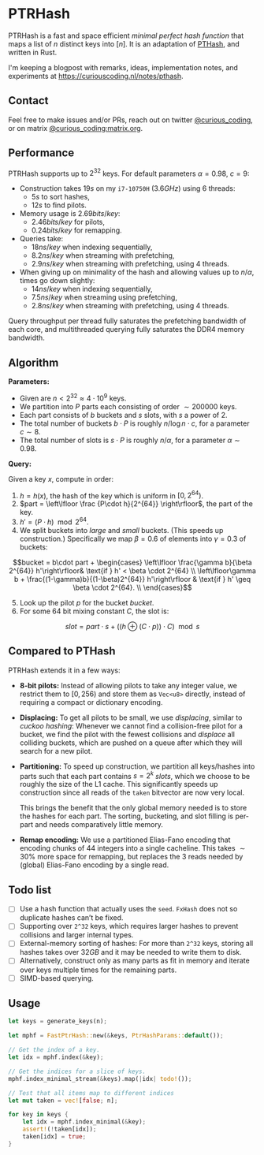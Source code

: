 # PTRHash

PTRHash is a fast and space efficient *minimal perfect hash function* that maps
a list of $n$ distinct keys into $[n]$.  It is an adaptation of [PTHash](https://github.com/jermp/pthash), and
written in Rust.

I'm keeping a blogpost with remarks, ideas, implementation notes,
and experiments at <https://curiouscoding.nl/notes/pthash>.


## Contact

Feel free to make issues and/or PRs, reach out on twitter [@curious_coding](https://twitter.com/curious_coding), or on
matrix [@curious_coding:matrix.org](https://matrix.to/#/@curious_coding:matrix.org).

## Performance

PTRHash supports up to $2^{32}$ keys. For default parameters $\alpha = 0.98$,
$c=9$:
- Construction takes $19s$ on my `i7-10750H` ($3.6GHz$) using $6$ threads:
  - $5s$ to sort hashes,
  - $12s$ to find pilots.
- Memory usage is $2.69bits/key$:
  - $2.46bits/key$ for pilots,
  - $0.24bits/key$ for remapping.
- Queries take:
  - $18ns/key$ when indexing sequentially,
  - $8.2ns/key$ when streaming with prefetching,
  - $2.9ns/key$ when streaming with prefetching, using $4$ threads.
- When giving up on minimality of the hash and allowing values up to $n/\alpha$, times go down slightly:
  - $14ns/key$ when indexing sequentially,
  - $7.5ns/key$ when streaming using prefetching,
  - $2.8ns/key$ when streaming with prefetching, using $4$ threads.

Query throughput per thread fully saturates the prefetching bandwidth of each
core, and multithreaded querying fully saturates the DDR4 memory bandwidth.

## Algorithm

**Parameters:**

-   Given are $n< 2^{32}\approx 4\cdot 10^9$ keys.
-   We partition into $P$ parts each consisting of order $\sim 200000$ keys.
-   Each part consists of $b$ buckets and $s$ slots, with $s$ a power of $2$.
-   The total number of buckets $b\cdot P$ is roughly $n/\log n \cdot c$, for a
    parameter $c\sim 8$.
-   The total number of slots is $s \cdot P$ is roughly $n / \alpha$, for a
    parameter $\alpha \sim 0.98$.

**Query:**

Given a key $x$, compute in order:

1.  $h = h(x)$, the hash of the key which is uniform in $[0, 2^{64})$.
2.  $part = \left\lfloor \frac {P\cdot h}{2^{64}} \right\rfloor$, the part of the key.
3.  $h' = (P\cdot h) \mod 2^{64}$.
4.  We split buckets into *large* and *small* buckets. (This speeds up
    construction.) Specifically we map $\beta = 0.6$ of elements into $\gamma = 0.3$ of buckets:

$$bucket = b\cdot part +
\begin{cases}
\left\lfloor \frac{\gamma b}{\beta 2^{64}} h'\right\rfloor& \text{if } h' < \beta \cdot 2^{64} \\
\left\lfloor\gamma b + \frac{(1-\gamma)b}{(1-\beta)2^{64}} h'\right\rfloor  & \text{if } h' \geq \beta \cdot 2^{64}. \\
\end{cases}$$

5.  Look up the pilot $p$ for the bucket $bucket$.
6.  For some $64$ bit mixing constant $C$, the slot is:

$$ slot = part \cdot s + ((h \oplus (C \cdot p)) \cdot C) \mod s $$

## Compared to PTHash

PTRHash extends it in a few ways:

-   **8-bit pilots:** Instead of allowing pilots to take any integer value, we restrict them to $[0,
      256)$ and store them as `Vec<u8>` directly, instead of requiring a
    compact or dictionary encoding.
-   **Displacing:** To get all pilots to be small, we use *displacing*, similar to *cuckoo
    hashing*: Whenever we cannot find a collision-free pilot for a bucket, we find
    the pilot with the fewest collisions and *displace* all colliding buckets,
    which are pushed on a queue after which they will search for a new pilot.
-   **Partitioning:** To speed up construction, we partition all keys/hashes into
    parts such that each part contains $s=2^k$ *slots*, which we choose to be
    roughly the size of the L1 cache. This significantly speeds up construction
    since all reads of the `taken` bitvector are now very local.
    
    This brings the benefit that the only global memory needed is to store
    the hashes for each part. The sorting, bucketing, and slot filling is per-part
    and needs comparatively little memory.
-   **Remap encoding:** We use a partitioned Elias-Fano encoding that encoding
    chunks of $44$ integers into a single cacheline. This takes $\sim 30\%$ more
    space for remapping, but replaces the $3$ reads needed by (global) Elias-Fano encoding by
    a single read.

## Todo list

-   [ ] Use a hash function that actually uses the `seed`. `FxHash` does not so
    duplicate hashes can&rsquo;t be fixed.
-   [ ] Supporting over `2^32` keys, which requires larger hashes to prevent
    collisions and larger internal types.
-   [ ] External-memory sorting of hashes: For more than `2^32` keys, storing all
    hashes takes over $32GB$ and it may be needed to write them to disk.
-   [ ] Alternatively, construct only as many parts as fit in memory and iterate
    over keys multiple times for the remaining parts.
-   [ ] SIMD-based querying.

## Usage

```rust
let keys = generate_keys(n);

let mphf = FastPtrHash::new(&keys, PtrHashParams::default());

// Get the index of a key.
let idx = mphf.index(&key);

// Get the indices for a slice of keys.
mphf.index_minimal_stream(&keys).map(|idx| todo!());

// Test that all items map to different indices
let mut taken = vec![false; n];

for key in keys {
    let idx = mphf.index_minimal(&key);
    assert!(!taken[idx]);
    taken[idx] = true;
}
```
